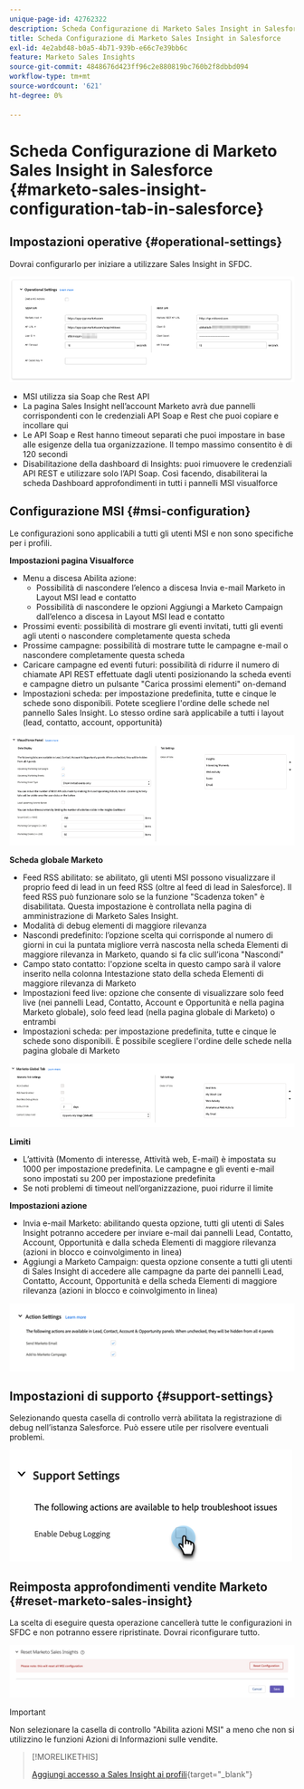 ```yaml
---
unique-page-id: 42762322
description: Scheda Configurazione di Marketo Sales Insight in Salesforce - Documentazione Marketo - Documentazione del prodotto
title: Scheda Configurazione di Marketo Sales Insight in Salesforce
exl-id: 4e2abd48-b0a5-4b71-939b-e66c7e39bb6c
feature: Marketo Sales Insights
source-git-commit: 4848676d423ff96c2e880819bc760b2f8dbbd094
workflow-type: tm+mt
source-wordcount: '621'
ht-degree: 0%

---
```


# Scheda Configurazione di Marketo Sales Insight in Salesforce {#marketo-sales-insight-configuration-tab-in-salesforce}

## Impostazioni operative {#operational-settings}

Dovrai configurarlo per iniziare a utilizzare Sales Insight in SFDC.

![](assets/marketo-sales-insight-configuration-tab-in-salesforce-1.png)

* MSI utilizza sia Soap che Rest API
* La pagina Sales Insight nell’account Marketo avrà due pannelli corrispondenti con le credenziali API Soap e Rest che puoi copiare e incollare qui
* Le API Soap e Rest hanno timeout separati che puoi impostare in base alle esigenze della tua organizzazione. Il tempo massimo consentito è di 120 secondi
* Disabilitazione della dashboard di Insights: puoi rimuovere le credenziali API REST e utilizzare solo l’API Soap. Così facendo, disabiliterai la scheda Dashboard approfondimenti in tutti i pannelli MSI visualforce

## Configurazione MSI {#msi-configuration}

Le configurazioni sono applicabili a tutti gli utenti MSI e non sono specifiche per i profili.

**Impostazioni pagina Visualforce**

* Menu a discesa Abilita azione:
   * Possibilità di nascondere l’elenco a discesa Invia e-mail Marketo in Layout MSI lead e contatto
   * Possibilità di nascondere le opzioni Aggiungi a Marketo Campaign dall’elenco a discesa in Layout MSI lead e contatto
* Prossimi eventi: possibilità di mostrare gli eventi invitati, tutti gli eventi agli utenti o nascondere completamente questa scheda
* Prossime campagne: possibilità di mostrare tutte le campagne e-mail o nascondere completamente questa scheda
* Caricare campagne ed eventi futuri: possibilità di ridurre il numero di chiamate API REST effettuate dagli utenti posizionando la scheda eventi e campagne dietro un pulsante &quot;Carica prossimi elementi&quot; on-demand
* Impostazioni scheda: per impostazione predefinita, tutte e cinque le schede sono disponibili. Potete scegliere l&#39;ordine delle schede nel pannello Sales Insight. Lo stesso ordine sarà applicabile a tutti i layout (lead, contatto, account, opportunità)

![](assets/marketo-sales-insight-configuration-tab-in-salesforce-2.png)

**Scheda globale Marketo**

* Feed RSS abilitato: se abilitato, gli utenti MSI possono visualizzare il proprio feed di lead in un feed RSS (oltre al feed di lead in Salesforce). Il feed RSS può funzionare solo se la funzione &quot;Scadenza token&quot; è disabilitata. Questa impostazione è controllata nella pagina di amministrazione di Marketo Sales Insight.
* Modalità di debug elementi di maggiore rilevanza
* Nascondi predefinito: l’opzione scelta qui corrisponde al numero di giorni in cui la puntata migliore verrà nascosta nella scheda Elementi di maggiore rilevanza in Marketo, quando si fa clic sull’icona &quot;Nascondi&quot;
* Campo stato contatto: l&#39;opzione scelta in questo campo sarà il valore inserito nella colonna Intestazione stato della scheda Elementi di maggiore rilevanza di Marketo
* Impostazioni feed live: opzione che consente di visualizzare solo feed live (nei pannelli Lead, Contatto, Account e Opportunità e nella pagina Marketo globale), solo feed lead (nella pagina globale di Marketo) o entrambi
* Impostazioni scheda: per impostazione predefinita, tutte e cinque le schede sono disponibili. È possibile scegliere l&#39;ordine delle schede nella pagina globale di Marketo

![](assets/marketo-sales-insight-configuration-tab-in-salesforce-3.png)

**Limiti**

* L’attività (Momento di interesse, Attività web, E-mail) è impostata su 1000 per impostazione predefinita. Le campagne e gli eventi e-mail sono impostati su 200 per impostazione predefinita
* Se noti problemi di timeout nell’organizzazione, puoi ridurre il limite

**Impostazioni azione**

* Invia e-mail Marketo: abilitando questa opzione, tutti gli utenti di Sales Insight potranno accedere per inviare e-mail dai pannelli Lead, Contatto, Account, Opportunità e dalla scheda Elementi di maggiore rilevanza (azioni in blocco e coinvolgimento in linea)
* Aggiungi a Marketo Campaign: questa opzione consente a tutti gli utenti di Sales Insight di accedere alle campagne da parte dei pannelli Lead, Contatto, Account, Opportunità e della scheda Elementi di maggiore rilevanza (azioni in blocco e coinvolgimento in linea)

![](assets/marketo-sales-insight-configuration-tab-in-salesforce-4.png)

## Impostazioni di supporto {#support-settings}

Selezionando questa casella di controllo verrà abilitata la registrazione di debug nell’istanza Salesforce. Può essere utile per risolvere eventuali problemi.

![](assets/marketo-sales-insight-configuration-tab-in-salesforce-5.png)

## Reimposta approfondimenti vendite Marketo {#reset-marketo-sales-insight}

La scelta di eseguire questa operazione cancellerà tutte le configurazioni in SFDC e non potranno essere ripristinate. Dovrai riconfigurare tutto.

![](assets/marketo-sales-insight-configuration-tab-in-salesforce-6.png)

>[!IMPORTANT]
>
>Non selezionare la casella di controllo &quot;Abilita azioni MSI&quot; a meno che non si utilizzino le funzioni Azioni di Informazioni sulle vendite.

>[!MORELIKETHIS]
>
>[Aggiungi accesso a Sales Insight ai profili](/help/marketo/product-docs/marketo-sales-insight/msi-for-salesforce/configuration/add-sales-insight-access-to-profiles.md){target="_blank"}
